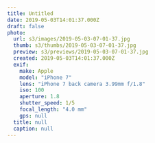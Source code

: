 ```yaml
---
title: Untitled
date: 2019-05-03T14:01:37.000Z
draft: false
photo:
  url: s3/images/2019-05-03-07-01-37.jpg
  thumb: s3/thumbs/2019-05-03-07-01-37.jpg
  preview: s3/previews/2019-05-03-07-01-37.jpg
  created: 2019-05-03T14:01:37.000Z
  exif:
    make: Apple
    model: "iPhone 7"
    lens: "iPhone 7 back camera 3.99mm f/1.8"
    iso: 100
    aperture: 1.8
    shutter_speed: 1/5
    focal_length: "4.0 mm"
    gps: null
  title: null
  caption: null
---
```

